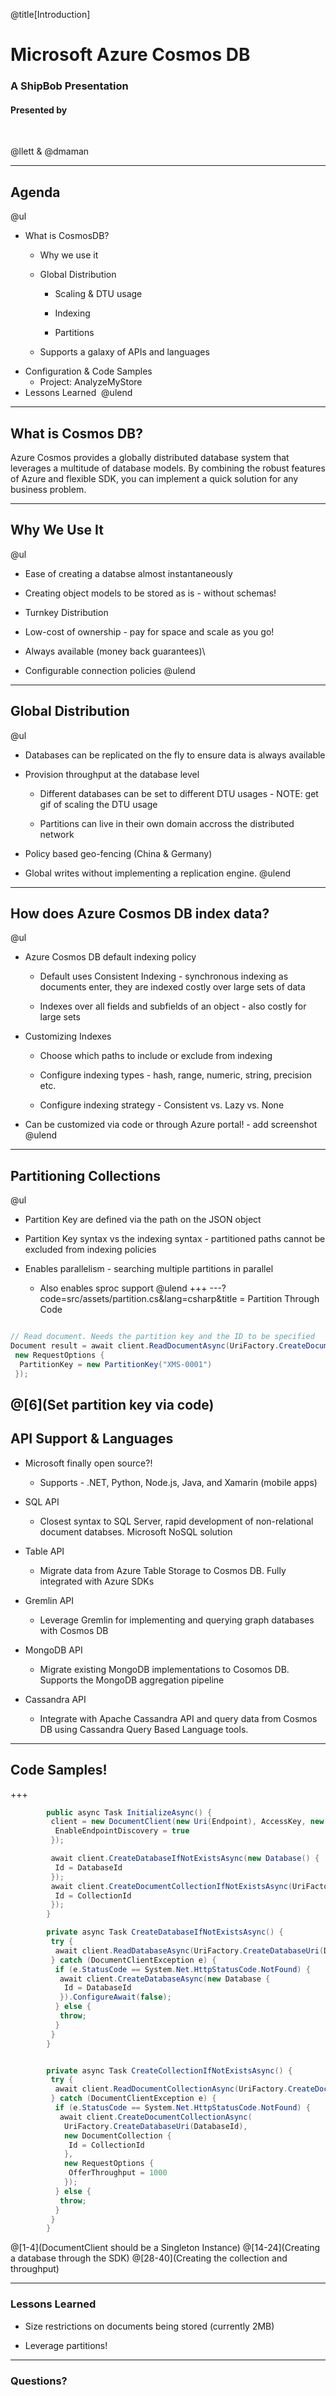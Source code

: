 @title[Introduction]

# Microsoft Azure Cosmos DB

### A ShipBob Presentation

#### Presented by

<br>

@llett & @dmaman

---

## Agenda
@ul
- What is CosmosDB? 
  - Why we use it

  - Global Distribution

    - Scaling & DTU usage

    - Indexing

    - Partitions

  - Supports a galaxy of APIs and languages
- Configuration & Code Samples 
  - Project: AnalyzeMyStore
- Lessons Learned 
@ulend
---

## What is Cosmos DB?

Azure Cosmos provides a globally distributed database system that leverages a multitude of database models. By combining the robust features of Azure and flexible SDK, you can implement a quick solution for any business problem. 

---

## Why We Use It
@ul
- Ease of creating a databse almost instantaneously 

- Creating object models to be stored as is - without schemas!

- Turnkey Distribution

- Low-cost of ownership - pay for space and scale as you go!

- Always available (money back guarantees)\

- Configurable connection policies
@ulend
---

## Global Distribution
@ul
- Databases can be replicated on the fly to ensure data is always available

- Provision throughput at the database level

  - Different databases can be set to different DTU usages - NOTE: get gif of scaling the DTU usage

  - Partitions can live in their own domain accross the distributed network 

- Policy based geo-fencing (China & Germany)

- Global writes without implementing a replication engine. 
@ulend
---

## How does Azure Cosmos DB index data?
@ul
- Azure Cosmos DB default indexing policy

  - Default uses Consistent Indexing - synchronous indexing as documents enter, they are indexed costly over large sets of data

  - Indexes over all fields and subfields of an object - also costly for large sets

- Customizing Indexes

  - Choose which paths to include or exclude from indexing

  - Configure indexing types - hash, range, numeric, string, precision etc.

  - Configure indexing strategy - Consistent vs. Lazy vs. None

- Can be customized via code or through Azure portal! - add screenshot
@ulend
---

## Partitioning Collections
@ul
- Partition Key are defined via the path on the JSON object

- Partition Key syntax vs the indexing syntax - partitioned paths cannot be excluded from indexing policies

- Enables parallelism - searching multiple partitions in parallel

  - Also enables sproc support
@ulend
+++
---?code=src/assets/partition.cs&lang=csharp&title = Partition Through Code
```csharp

// Read document. Needs the partition key and the ID to be specified 
Document result = await client.ReadDocumentAsync(UriFactory.CreateDocumentUri("db", "coll", "XMS-001-FE24C"),
 new RequestOptions {
  PartitionKey = new PartitionKey("XMS-0001")
 });

```
@[6](Set partition key via code)
---

## API Support & Languages

- Microsoft finally open source?!

  - Supports - .NET, Python, Node.js, Java, and Xamarin (mobile apps) 

- SQL API

  - Closest syntax to SQL Server, rapid development of non-relational document databses. Microsoft NoSQL solution

- Table API

  - Migrate data from Azure Table Storage to Cosmos DB. Fully integrated with Azure SDKs

- Gremlin API

  - Leverage Gremlin for implementing and querying graph databases with Cosmos DB

- MongoDB API

  - Migrate existing MongoDB implementations to Cosomos DB. Supports the MongoDB aggregation pipeline

- Cassandra API

  - Integrate with Apache Cassandra API and query data from Cosmos DB using Cassandra Query Based Language tools. 

---

## Code Samples!

+++

```csharp
        public async Task InitializeAsync() {
         client = new DocumentClient(new Uri(Endpoint), AccessKey, new ConnectionPolicy {
          EnableEndpointDiscovery = true
         });

         await client.CreateDatabaseIfNotExistsAsync(new Database() {
          Id = DatabaseId
         });
         await client.CreateDocumentCollectionIfNotExistsAsync(UriFactory.CreateDatabaseUri(DatabaseId), new DocumentCollection {
          Id = CollectionId
         });
        }

        private async Task CreateDatabaseIfNotExistsAsync() {
         try {
          await client.ReadDatabaseAsync(UriFactory.CreateDatabaseUri(DatabaseId));
         } catch (DocumentClientException e) {
          if (e.StatusCode == System.Net.HttpStatusCode.NotFound) {
           await client.CreateDatabaseAsync(new Database {
            Id = DatabaseId
           }).ConfigureAwait(false);
          } else {
           throw;
          }
         }
        }


        private async Task CreateCollectionIfNotExistsAsync() {
         try {
          await client.ReadDocumentCollectionAsync(UriFactory.CreateDocumentCollectionUri(DatabaseId, CollectionId));
         } catch (DocumentClientException e) {
          if (e.StatusCode == System.Net.HttpStatusCode.NotFound) {
           await client.CreateDocumentCollectionAsync(
            UriFactory.CreateDatabaseUri(DatabaseId),
            new DocumentCollection {
             Id = CollectionId
            },
            new RequestOptions {
             OfferThroughput = 1000
            });
          } else {
           throw;
          }
         }
        }
```

@[1-4](DocumentClient should be a Singleton Instance)
@[14-24](Creating a database through the SDK)
@[28-40](Creating the collection and throughput)

---

### Lessons Learned

- Size restrictions on documents being stored (currently 2MB)

- Leverage partitions!

---

### Questions?

<br>


